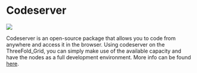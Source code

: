 # Codeserver

![](img/3bot_admin_codeserver2.png)

Codeserver is an open-source package that allows you to code from anywhere and access it in the browser. Using codeserver on the ThreeFold_Grid, you can simply make use of the available capacity and have the nodes as a full development environment.
More info can be found [here](https://github.com/cdr/code-server).
